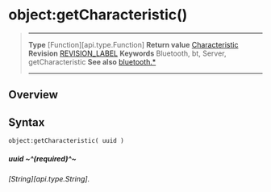 # object:getCharacteristic()

> --------------------- ------------------------------------------------------------------------------------------
> __Type__              [Function][api.type.Function]
> __Return value__      [Characteristic](/plugin.bluetooth.type.Characteristic.md)
> __Revision__          [REVISION_LABEL](REVISION_URL)
> __Keywords__          Bluetooth, bt, Server, getCharacteristic
> __See also__          [bluetooth.*](/plugin.bluetooth.md)
> --------------------- ------------------------------------------------------------------------------------------

## Overview

## Syntax

	object:getCharacteristic( uuid )

##### uuid ~^(required)^~
_[String][api.type.String]._